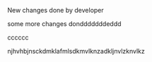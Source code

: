 New changes done by developer

some more changes dondddddddeddd


cccccc


njhvhbjnsckdmklafmlsdkmvlknzadkljnvlzknvlkz
